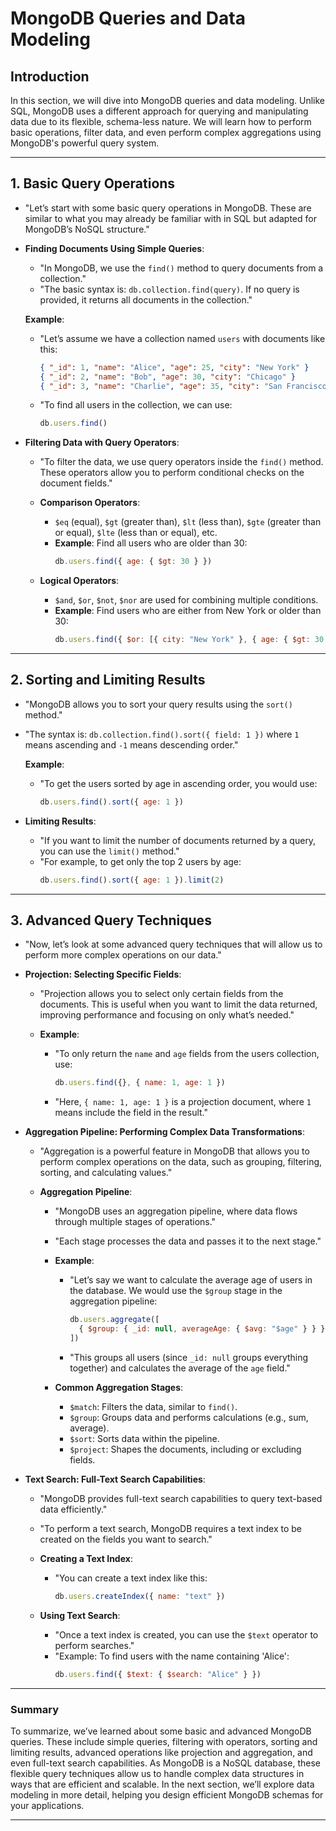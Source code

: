 # MongoDB Queries and Data Modeling

## Introduction

In this section, we will dive into MongoDB queries and data modeling. Unlike SQL, MongoDB uses a different approach for querying and manipulating data due to its flexible, schema-less nature. We will learn how to perform basic operations, filter data, and even perform complex aggregations using MongoDB's powerful query system.

---

## 1. Basic Query Operations

- "Let’s start with some basic query operations in MongoDB. These are similar to what you may already be familiar with in SQL but adapted for MongoDB’s NoSQL structure."

- **Finding Documents Using Simple Queries**:
  - "In MongoDB, we use the `find()` method to query documents from a collection."
  - "The basic syntax is: `db.collection.find(query)`. If no query is provided, it returns all documents in the collection."

  **Example**:
  - "Let’s assume we have a collection named `users` with documents like this:
    ```json
    { "_id": 1, "name": "Alice", "age": 25, "city": "New York" }
    { "_id": 2, "name": "Bob", "age": 30, "city": "Chicago" }
    { "_id": 3, "name": "Charlie", "age": 35, "city": "San Francisco" }
    ```
  - "To find all users in the collection, we can use:
    ```js
    db.users.find()
    ```

- **Filtering Data with Query Operators**:
  - "To filter the data, we use query operators inside the `find()` method. These operators allow you to perform conditional checks on the document fields."
  - **Comparison Operators**:
    - `$eq` (equal), `$gt` (greater than), `$lt` (less than), `$gte` (greater than or equal), `$lte` (less than or equal), etc.
    - **Example**: Find all users who are older than 30:
      ```js
      db.users.find({ age: { $gt: 30 } })
      ```

  - **Logical Operators**:
    - `$and`, `$or`, `$not`, `$nor` are used for combining multiple conditions.
    - **Example**: Find users who are either from New York or older than 30:
      ```js
      db.users.find({ $or: [{ city: "New York" }, { age: { $gt: 30 } }] })
      ```

---

## 2. Sorting and Limiting Results

- "MongoDB allows you to sort your query results using the `sort()` method."
- "The syntax is: `db.collection.find().sort({ field: 1 })` where `1` means ascending and `-1` means descending order."

  **Example**:
  - "To get the users sorted by age in ascending order, you would use:
    ```js
    db.users.find().sort({ age: 1 })
    ```

- **Limiting Results**:
  - "If you want to limit the number of documents returned by a query, you can use the `limit()` method."
  - "For example, to get only the top 2 users by age:
    ```js
    db.users.find().sort({ age: 1 }).limit(2)
    ```

---

## 3. Advanced Query Techniques

- "Now, let’s look at some advanced query techniques that will allow us to perform more complex operations on our data."

- **Projection: Selecting Specific Fields**:
  - "Projection allows you to select only certain fields from the documents. This is useful when you want to limit the data returned, improving performance and focusing on only what’s needed."

  - **Example**:
    - "To only return the `name` and `age` fields from the users collection, use:
      ```js
      db.users.find({}, { name: 1, age: 1 })
      ```
    - "Here, `{ name: 1, age: 1 }` is a projection document, where `1` means include the field in the result."

- **Aggregation Pipeline: Performing Complex Data Transformations**:
  - "Aggregation is a powerful feature in MongoDB that allows you to perform complex operations on the data, such as grouping, filtering, sorting, and calculating values."

  - **Aggregation Pipeline**:
    - "MongoDB uses an aggregation pipeline, where data flows through multiple stages of operations."
    - "Each stage processes the data and passes it to the next stage."

    - **Example**:
      - "Let’s say we want to calculate the average age of users in the database. We would use the `$group` stage in the aggregation pipeline:
        ```js
        db.users.aggregate([
          { $group: { _id: null, averageAge: { $avg: "$age" } } }
        ])
        ```
      - "This groups all users (since `_id: null` groups everything together) and calculates the average of the `age` field."

    - **Common Aggregation Stages**:
      - `$match`: Filters the data, similar to `find()`.
      - `$group`: Groups data and performs calculations (e.g., sum, average).
      - `$sort`: Sorts data within the pipeline.
      - `$project`: Shapes the documents, including or excluding fields.

- **Text Search: Full-Text Search Capabilities**:
  - "MongoDB provides full-text search capabilities to query text-based data efficiently."
  - "To perform a text search, MongoDB requires a text index to be created on the fields you want to search."

  - **Creating a Text Index**:
    - "You can create a text index like this:
      ```js
      db.users.createIndex({ name: "text" })
      ```

  - **Using Text Search**:
    - "Once a text index is created, you can use the `$text` operator to perform searches."
    - "Example: To find users with the name containing 'Alice':
      ```js
      db.users.find({ $text: { $search: "Alice" } })
      ```

---

### Summary

To summarize, we’ve learned about some basic and advanced MongoDB queries. These include simple queries, filtering with operators, sorting and limiting results, advanced operations like projection and aggregation, and even full-text search capabilities. As MongoDB is a NoSQL database, these flexible query techniques allow us to handle complex data structures in ways that are efficient and scalable. In the next section, we’ll explore data modeling in more detail, helping you design efficient MongoDB schemas for your applications.

---
